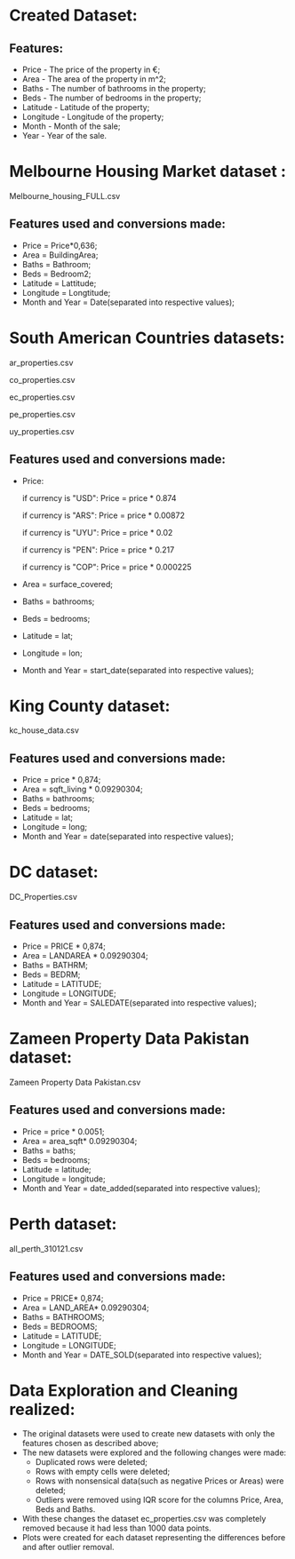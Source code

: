 # Created Dataset:

## Features:

- Price - The price of the property in €;
- Area - The area of the property in m^2;
- Baths - The number of bathrooms in the property;
- Beds - The number of bedrooms in the property;
- Latitude - Latitude of the property;
- Longitude - Longitude of the property;
- Month - Month of the sale;
- Year - Year of the sale.

# Melbourne Housing Market dataset : 

Melbourne_housing_FULL.csv

## Features used and conversions made:

- Price = Price*0,636;
- Area = BuildingArea;
- Baths = Bathroom;
- Beds = Bedroom2;
- Latitude = Lattitude;
- Longitude = Longtitude;
- Month and Year = Date(separated into respective values);

# South American Countries datasets:

ar_properties.csv

co_properties.csv

ec_properties.csv

pe_properties.csv

uy_properties.csv

## Features used and conversions made:

- Price:

  if currency is "USD":	Price = price * 0.874

  if currency is "ARS":	Price = price * 0.00872

  if currency is "UYU":	Price = price * 0.02

  if currency is "PEN":	Price = price * 0.217

  if currency is "COP":	Price = price * 0.000225

- Area = surface_covered;

- Baths = bathrooms;

- Beds = bedrooms;

- Latitude = lat;

- Longitude = lon;

- Month and Year = start_date(separated into respective values);

# King County dataset:

kc_house_data.csv

## Features used and conversions made:

- Price = price * 0,874;
- Area = sqft_living * 0.09290304;
- Baths = bathrooms;
- Beds = bedrooms;
- Latitude = lat;
- Longitude = long;
- Month and Year = date(separated into respective values);

# DC dataset:

DC_Properties.csv

## Features used and conversions made:

- Price = PRICE * 0,874;
- Area = LANDAREA * 0.09290304;
- Baths = BATHRM;
- Beds = BEDRM;
- Latitude = LATITUDE;
- Longitude = LONGITUDE;
- Month and Year = SALEDATE(separated into respective values);

# Zameen Property Data Pakistan dataset:

Zameen Property Data Pakistan.csv

## Features used and conversions made:

- Price = price * 0.0051;
- Area = area_sqft* 0.09290304;
- Baths = baths;
- Beds = bedrooms;
- Latitude = latitude;
- Longitude = longitude;
- Month and Year = date_added(separated into respective values);

# Perth dataset:

all_perth_310121.csv

## Features used and conversions made:

- Price = PRICE* 0,874;
- Area = LAND_AREA* 0.09290304;
- Baths = BATHROOMS;
- Beds = BEDROOMS;
- Latitude = LATITUDE;
- Longitude = LONGITUDE;
- Month and Year = DATE_SOLD(separated into respective values);

# Data Exploration and Cleaning realized:

- The original datasets were used to create new datasets with only the features chosen as described above;
- The new datasets were explored and the following changes were made:
  - Duplicated rows were deleted;
  - Rows with empty cells were deleted;
  - Rows with nonsensical data(such as negative Prices or Areas) were deleted;
  - Outliers were removed using IQR score for the columns Price, Area, Beds and Baths.
- With these changes the dataset ec_properties.csv was completely removed because it had less than 1000 data points.
- Plots were created for each dataset representing the differences before and after outlier removal.

